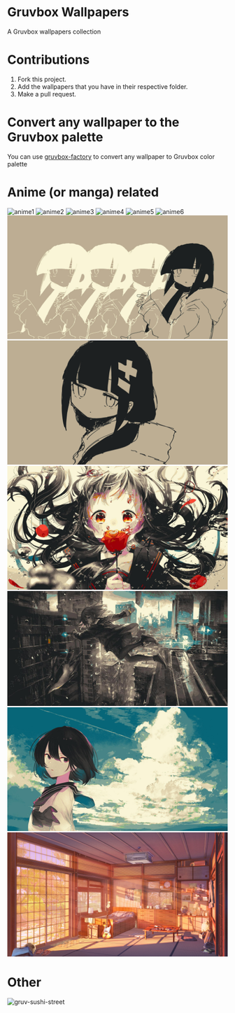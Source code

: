 # Gruvbox Wallpapers
A Gruvbox wallpapers collection

# Contributions

1. Fork this project.
2. Add the wallpapers that you have in their respective folder.
3. Make a pull request.

# Convert any wallpaper to the Gruvbox palette
You can use [gruvbox-factory](https://github.com/paulopacitti/gruvbox-factory) to convert any wallpaper to Gruvbox color palette

# Anime (or manga) related
![anime1](https://raw.githubusercontent.com/p3nguin-kun/gruvbox-wallpaper/main/anime/ign_waifu.png)
![anime2](https://raw.githubusercontent.com/p3nguin-kun/gruvbox-wallpaper/main/anime/5m5kLI9.png)
![anime3](https://raw.githubusercontent.com/p3nguin-kun/gruvbox-wallpaper/main/anime/The-Wind-Rises.jpg)
![anime4](https://raw.githubusercontent.com/p3nguin-kun/gruvbox-wallpaper/main/anime/classroom.jpg)
![anime5](https://raw.githubusercontent.com/p3nguin-kun/gruvbox-wallpaper/main/anime/ghibli-japanese-walled-garden.png)
![anime6](https://raw.githubusercontent.com/p3nguin-kun/gruvbox-wallpaper/main/anime/my-neighbor-totoro-sunflowers.png)
![anime7](https://github.com/p3nguin-kun/gruvbox-wallpapers/raw/main/anime/bgwhite.jpg)
![anime8](https://raw.githubusercontent.com/p3nguin-kun/gruvbox-wallpapers/main/anime/gruvbox_BG.png)
![anime9](https://raw.githubusercontent.com/p3nguin-kun/gruvbox-wallpapers/main/anime/gruvbox_heh.jpg)
![anime10](https://raw.githubusercontent.com/p3nguin-kun/gruvbox-wallpapers/main/anime/gruvbox_hype.jpg)
![anime11](https://raw.githubusercontent.com/p3nguin-kun/gruvbox-wallpapers/main/anime/gruvbox_menu-background.jpg)
![anime12](https://raw.githubusercontent.com/p3nguin-kun/gruvbox-wallpapers/main/anime/Background-Art-Love-Money-Rock-n-Roll-ArseniXC-room-light-effects-guitar-1956793-wallhere.com(1).jpg)


# Other
![gruv-sushi-street](https://raw.githubusercontent.com/p3nguin-kun/gruvbox-wallpapers/main/other/gruv-sushi-streets.png)
